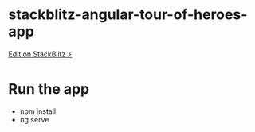 # stackblitz-angular-tour-of-heroes-app

[Edit on StackBlitz ⚡️](https://stackblitz.com/edit/dcmmcg-kabbti)

# Run the app

- npm install
- ng serve
